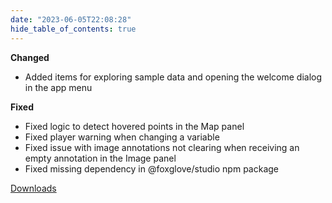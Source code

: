 ```yaml
---
date: "2023-06-05T22:08:28"
hide_table_of_contents: true
---
```

**Changed**
- Added items for exploring sample data and opening the welcome dialog in the app menu

**Fixed**
- Fixed logic to detect hovered points in the Map panel
- Fixed player warning when changing a variable
- Fixed issue with image annotations not clearing when receiving an empty annotation in the Image panel
- Fixed missing dependency in @foxglove/studio npm package

[Downloads](https://github.com/foxglove/studio/releases/tag/v1.56.0)
